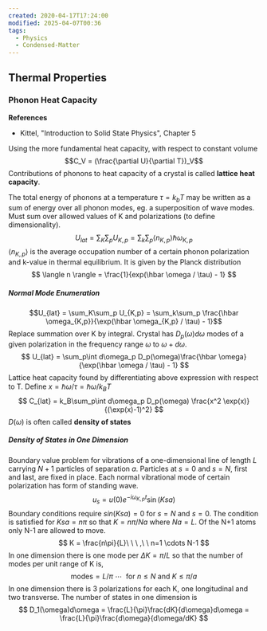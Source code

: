 ```yaml
---
created: 2020-04-17T17:24:00
modified: 2025-04-07T00:36
tags:
  - Physics
  - Condensed-Matter
---
```


## Thermal Properties

### Phonon Heat Capacity

__References__
- Kittel, "Introduction to Solid State Physics", Chapter 5

Using the more fundamental heat capacity, with respect to constant volume
$$C_V = (\frac{\partial U}{\partial T})_V$$
Contributions of phonons to heat capacity of a crystal is called __lattice heat capacity__.

The total energy of phonons at a temperature $\tau = k_bT$ may be written as a sum of energy over all phonon modes, eg. a superposition of wave modes. Must sum over allowed values of K and polarizations (to define dimensionality).
$$
U_{lat} = \sum_K\sum_p U_{K,p} = \sum_k\sum_p  \langle n_{K,p} \rangle \hbar \omega_{K,p}
$$
$\langle n_{K,p} \rangle$ is  the average occupation number of a certain phonon polarization and k-value in thermal equilibrium. It is given by the Planck distribution
$$
\langle n \rangle = \frac{1}{exp(\hbar \omega / \tau) - 1}
$$
##### Normal Mode Enumeration
$$U_{lat} = \sum_K\sum_p U_{K,p} = \sum_k\sum_p \frac{\hbar \omega_{K,p}}{\exp(\hbar \omega_{K,p} / \tau) - 1}$$
Replace summation over K by integral. Crystal has $D_p(\omega)d\omega$ modes of a given polarization in the frequency range $\omega$ to $\omega + d\omega$.
$$
U_{lat} = \sum_p\int d\omega_p D_p(\omega)\frac{\hbar \omega}{\exp(\hbar \omega / \tau) - 1}
$$
Lattice heat capacity found by differentiating above expression with respect to T. Define $x=\hbar\omega/\tau = \hbar\omega/k_BT$
$$
C_{lat} = k_B\sum_p\int d\omega_p D_p(\omega) \frac{x^2 \exp(x)}{(\exp(x)-1)^2}
$$
$D(\omega)$ is often called __density of states__

##### Density of States in One Dimension
Boundary value problem for vibrations of a one-dimensional line of length $L$ carrying $N+1$ particles of separation $a$. Particles at $s = 0$ and $s = N$, first and last, are fixed in place. Each normal vibrational mode of certain polarization has form of standing wave. 
$$
u_s = u(0)e^{-i\omega_{K,p}t} \sin(Ksa)
$$
Boundary conditions require $sin(Ksa) = 0$ for $s=N$ and $s=0$. The condition is satisfied for $Ksa = n\pi$ so that $K = n\pi/Na$ where $Na = L$. Of the N+1 atoms only N-1 are allowed to move. 
$$
K = \frac{n\pi}{L}\ \  \ ,\ \ n=1 \cdots N-1
$$
In one dimension there is one mode per $\Delta K = \pi/L$ so that the number of modes per unit range of K is,
$$
\text{modes} = L/\pi \  \cdots \ \ \mathrm{for}\ n \le N \ \mathrm{and}\ K \le \pi/a
$$
In one dimension there is 3 polarizations for each K, one longitudinal and two transverse. The number of states in one dimension is
$$ 
D_1(\omega)d\omega = \frac{L}{\pi}\frac{dK}{d\omega}d\omega = \frac{L}{\pi}\frac{d\omega}{d\omega/dK}
$$
